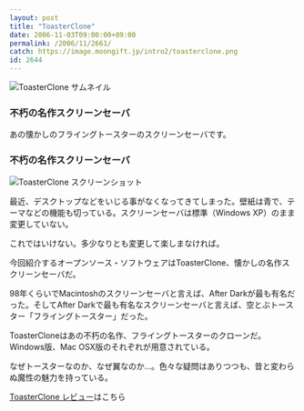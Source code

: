 ```yaml
---
layout: post
title: "ToasterClone"
date: 2006-11-03T09:00:00+09:00
permalink: /2006/11/2661/
catch: https://image.moongift.jp/intro2/toasterclone.png
id: 2644
---
```

 ![ToasterClone サムネイル](https://image.moongift.jp/intro2/toasterclone.t.png "ToasterClone サムネイル")
  

### 不朽の名作スクリーンセーバ
  
あの懐かしのフライングトースターのスクリーンセーバです。  
<!--more-->  

### 不朽の名作スクリーンセーバ
  

![ToasterClone スクリーンショット](https://image.moongift.jp/intro2/toasterclone.png "ToasterClone スクリーンショット")

  

最近、デスクトップなどをいじる事がなくなってきてしまった。壁紙は青で、テーマなどの機能も切っている。スクリーンセーバは標準（Windows XP）のまま変更していない。

  

これではいけない。多少なりとも変更して楽しまなければ。

  

今回紹介するオープンソース・ソフトウェアはToasterClone、懐かしの名作スクリーンセーバだ。

  

98年くらいでMacintoshのスクリーンセーバと言えば、After Darkが最も有名だった。そしてAfter Darkで最も有名なスクリーンセーバと言えば、空とぶトースター「フライングトースター」だった。

  

ToasterCloneはあの不朽の名作、フライングトースターのクローンだ。Windows版、Mac OSX版のそれぞれが用意されている。

  

なぜトースターなのか、なぜ翼なのか…。色々な疑問はありつつも、昔と変わらぬ魔性の魅力を持っている。

  

[ToasterClone レビュー](http://oss.moongift.jp/review/i-2662.html)はこちら

